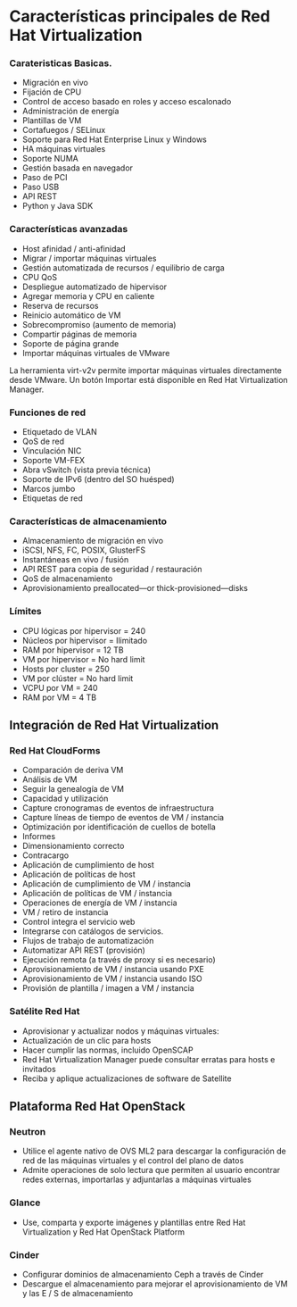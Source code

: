 # Características principales de Red Hat Virtualization </h1>

### Carateristicas Basicas.
* Migración en vivo
* Fijación de CPU
* Control de acceso basado en roles y acceso escalonado
* Administración de energía
* Plantillas de VM
* Cortafuegos / SELinux
* Soporte para Red Hat Enterprise Linux y Windows
* HA máquinas virtuales
* Soporte NUMA
* Gestión basada en navegador
* Paso de PCI
* Paso USB
* API REST
* Python y Java SDK

### Características avanzadas
* Host afinidad / anti-afinidad
* Migrar / importar máquinas virtuales
* Gestión automatizada de recursos / equilibrio de carga
* CPU QoS
* Despliegue automatizado de hipervisor
* Agregar memoria y CPU en caliente
* Reserva de recursos
* Reinicio automático de VM
* Sobrecompromiso (aumento de memoria)
* Compartir páginas de memoria
* Soporte de página grande
* Importar máquinas virtuales de VMware
  
La herramienta virt-v2v permite importar máquinas virtuales directamente desde VMware. Un botón Importar está disponible en Red Hat Virtualization Manager.

### Funciones de red
* Etiquetado de VLAN
* QoS de red
* Vinculación NIC
* Soporte VM-FEX
* Abra vSwitch (vista previa técnica)
* Soporte de IPv6 (dentro del SO huésped)
* Marcos jumbo
* Etiquetas de red

### Características de almacenamiento
* Almacenamiento de migración en vivo
* iSCSI, NFS, FC, POSIX, GlusterFS
* Instantáneas en vivo / fusión
* API REST para copia de seguridad / restauración
* QoS de almacenamiento
* Aprovisionamiento  preallocated—or thick-provisioned—disks

### Límites
* CPU lógicas por hipervisor = 240
* Núcleos por hipervisor = Ilimitado
* RAM por hipervisor = 12 TB
* VM por hipervisor = No hard limit
* Hosts por cluster = 250
* VM por clúster = No hard limit
* VCPU por VM = 240
* RAM por VM = 4 TB


## Integración de Red Hat Virtualization
### Red Hat CloudForms
* Comparación de deriva VM
* Análisis de VM
* Seguir la genealogía de VM
* Capacidad y utilización
* Capture cronogramas de eventos de infraestructura
* Capture líneas de tiempo de eventos de VM / instancia
* Optimización por identificación de cuellos de botella
* Informes
* Dimensionamiento correcto
* Contracargo
* Aplicación de cumplimiento de host
* Aplicación de políticas de host
* Aplicación de cumplimiento de VM / instancia
* Aplicación de políticas de VM / instancia
* Operaciones de energía de VM / instancia
* VM / retiro de instancia
* Control integra el servicio web
* Integrarse con catálogos de servicios.
* Flujos de trabajo de automatización
* Automatizar API REST (provisión)
* Ejecución remota (a través de proxy si es necesario)
* Aprovisionamiento de VM / instancia usando PXE
* Aprovisionamiento de VM / instancia usando ISO
* Provisión de plantilla / imagen a VM / instancia

### Satélite Red Hat
* Aprovisionar y actualizar nodos y máquinas virtuales:
* Actualización de un clic para hosts
* Hacer cumplir las normas, incluido OpenSCAP
* Red Hat Virtualization Manager puede consultar erratas para hosts e invitados
* Reciba y aplique actualizaciones de software de Satellite

## Plataforma Red Hat OpenStack
### Neutron
* Utilice el agente nativo de OVS ML2 para descargar la configuración de red de las máquinas virtuales y el control del plano de datos
* Admite operaciones de solo lectura que permiten al usuario encontrar redes externas, importarlas y adjuntarlas a máquinas virtuales

### Glance
* Use, comparta y exporte imágenes y plantillas entre Red Hat Virtualization y Red Hat OpenStack Platform

### Cinder
* Configurar dominios de almacenamiento Ceph a través de Cinder
* Descargue el almacenamiento para mejorar el aprovisionamiento de VM y las E / S de almacenamiento

